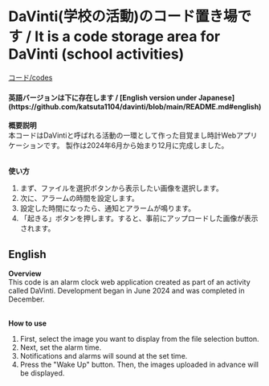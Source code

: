 # DaVinti(学校の活動)のコード置き場です / It is a code storage area for DaVinti (school activities)
[コード/codes](https://katsuta1104.github.io/davinti/codes/index.html)
<h4>英語バージョンは下に存在します / [English version under Japanese](https://github.com/katsuta1104/davinti/blob/main/README.md#english)</h4>

<strong> 概要説明 </strong><br>
本コードはDaVintiと呼ばれる活動の一環として作った目覚まし時計Webアプリケーションです。
製作は2024年6月から始まり12月に完成しました。<br><br>

<strong>使い方</strong><br>
1. まず、ファイルを選択ボタンから表示したい画像を選択します。
2. 次に、アラームの時間を設定します。
3. 設定した時間になったら、通知とアラームが鳴ります。
4. 「起きる」ボタンを押します。すると、事前にアップロードした画像が表示されます。


## English

<strong>Overview</strong><br>
This code is an alarm clock web application created as part of an activity called DaVinti.
Development began in June 2024 and was completed in December.
<br><br>

<strong>How to use</strong><br>
1. First, select the image you want to display from the file selection button.
2. Next, set the alarm time.
3. Notifications and alarms will sound at the set time.
4. Press the "Wake Up" button. Then, the images uploaded in advance will be displayed.
